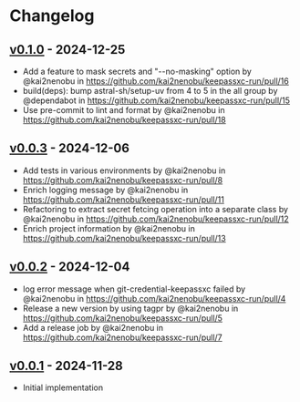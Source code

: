 # Changelog

## [v0.1.0](https://github.com/kai2nenobu/keepassxc-run/compare/v0.0.3...v0.1.0) - 2024-12-25
- Add a feature to mask secrets and "--no-masking" option by @kai2nenobu in https://github.com/kai2nenobu/keepassxc-run/pull/16
- build(deps): bump astral-sh/setup-uv from 4 to 5 in the all group by @dependabot in https://github.com/kai2nenobu/keepassxc-run/pull/15
- Use pre-commit to lint and format by @kai2nenobu in https://github.com/kai2nenobu/keepassxc-run/pull/18

## [v0.0.3](https://github.com/kai2nenobu/keepassxc-run/compare/v0.0.2...v0.0.3) - 2024-12-06
- Add tests in various environments by @kai2nenobu in https://github.com/kai2nenobu/keepassxc-run/pull/8
- Enrich logging message by @kai2nenobu in https://github.com/kai2nenobu/keepassxc-run/pull/11
- Refactoring to extract secret fetcing operation into a separate class by @kai2nenobu in https://github.com/kai2nenobu/keepassxc-run/pull/12
- Enrich project information by @kai2nenobu in https://github.com/kai2nenobu/keepassxc-run/pull/13

## [v0.0.2](https://github.com/kai2nenobu/keepassxc-run/compare/v0.0.1...v0.0.2) - 2024-12-04
- log error message when git-credential-keepassxc failed by @kai2nenobu in https://github.com/kai2nenobu/keepassxc-run/pull/4
- Release a new version by using tagpr by @kai2nenobu in https://github.com/kai2nenobu/keepassxc-run/pull/5
- Add a release job by @kai2nenobu in https://github.com/kai2nenobu/keepassxc-run/pull/7

## [v0.0.1](https://github.com/kai2nenobu/keepassxc-run/commits/v0.0.1) - 2024-11-28

- Initial implementation

